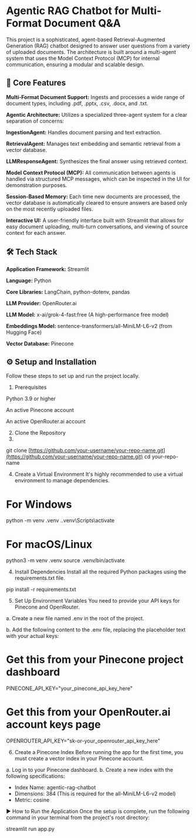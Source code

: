 # Agentic RAG Chatbot for Multi-Format Document Q&A
This project is a sophisticated, agent-based Retrieval-Augmented Generation (RAG) chatbot designed to answer user questions from a variety of uploaded documents. The architecture is built around a multi-agent system that uses the Model Context Protocol (MCP) for internal communication, ensuring a modular and scalable design.

## 🚀 Core Features
**Multi-Format Document Support:** Ingests and processes a wide range of document types, including .pdf, .pptx, .csv, .docx, and .txt.

**Agentic Architecture:** Utilizes a specialized three-agent system for a clear separation of concerns:

**IngestionAgent:** Handles document parsing and text extraction.

**RetrievalAgent:** Manages text embedding and semantic retrieval from a vector database.

**LLMResponseAgent:** Synthesizes the final answer using retrieved context.

**Model Context Protocol (MCP):** All communication between agents is handled via structured MCP messages, which can be inspected in the UI for demonstration purposes.

**Session-Based Memory:** Each time new documents are processed, the vector database is automatically cleared to ensure answers are based only on the most recently uploaded files.

**Interactive UI:** A user-friendly interface built with Streamlit that allows for easy document uploading, multi-turn conversations, and viewing of source context for each answer.

## 🛠️ Tech Stack

**Application Framework:** Streamlit

**Language:** Python

**Core Libraries:** LangChain, python-dotenv, pandas

**LLM Provider:** OpenRouter.ai

**LLM Model:** x-ai/grok-4-fast:free (A high-performance free model)

**Embeddings Model:** sentence-transformers/all-MiniLM-L6-v2 (from Hugging Face)

**Vector Database:** Pinecone

## ⚙️ Setup and Installation
Follow these steps to set up and run the project locally.

1. Prerequisites
   
Python 3.9 or higher

An active Pinecone account

An active OpenRouter.ai account

2. Clone the Repository
3. 
git clone [https://github.com/your-username/your-repo-name.git](https://github.com/your-username/your-repo-name.git)
cd your-repo-name

4. Create a Virtual Environment
It's highly recommended to use a virtual environment to manage dependencies.

# For Windows
python -m venv .venv
.\.venv\Scripts\activate

# For macOS/Linux
python3 -m venv .venv
source .venv/bin/activate

4. Install Dependencies
Install all the required Python packages using the requirements.txt file.

pip install -r requirements.txt

5. Set Up Environment Variables
You need to provide your API keys for Pinecone and OpenRouter.

a. Create a new file named .env in the root of the project.

b. Add the following content to the .env file, replacing the placeholder text with your actual keys:

# Get this from your Pinecone project dashboard
PINECONE_API_KEY="your_pinecone_api_key_here"

# Get this from your OpenRouter.ai account keys page
OPENROUTER_API_KEY="sk-or-your_openrouter_api_key_here"

6. Create a Pinecone Index
Before running the app for the first time, you must create a vector index in your Pinecone account.

a. Log in to your Pinecone dashboard.
b. Create a new index with the following specifications:
-   Index Name: agentic-rag-chatbot
-   Dimensions: 384 (This is required for the all-MiniLM-L6-v2 model)
-   Metric: cosine

▶️ How to Run the Application
Once the setup is complete, run the following command in your terminal from the project's root directory:

streamlit run app.py
